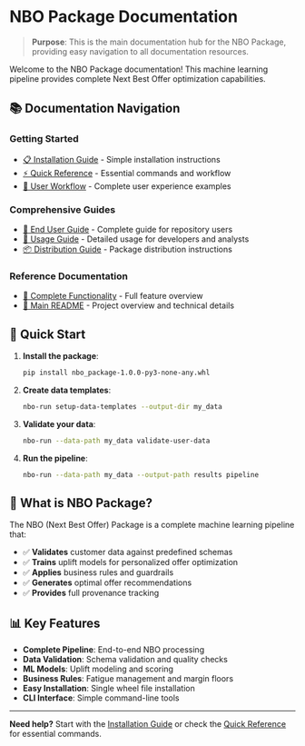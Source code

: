 # NBO Package Documentation

> **Purpose**: This is the main documentation hub for the NBO Package, providing easy navigation to all documentation resources.

Welcome to the NBO Package documentation! This machine learning pipeline provides complete Next Best Offer optimization capabilities.

## 📚 **Documentation Navigation**

### **Getting Started**
- [📋 Installation Guide](INSTALLATION.html) - Simple installation instructions
- [⚡ Quick Reference](QUICK_REFERENCE.html) - Essential commands and workflow
- [👤 User Workflow](USER_WORKFLOW.html) - Complete user experience examples

### **Comprehensive Guides**
- [📖 End User Guide](END_USER_GUIDE.html) - Complete guide for repository users
- [🔧 Usage Guide](USAGE_GUIDE.html) - Detailed usage for developers and analysts
- [📦 Distribution Guide](DISTRIBUTION_GUIDE.html) - Package distribution instructions

### **Reference Documentation**
- [🎯 Complete Functionality](COMPLETE_FUNCTIONALITY.html) - Full feature overview
- [📄 Main README](README.html) - Project overview and technical details

## 🚀 **Quick Start**

1. **Install the package**:
   ```bash
   pip install nbo_package-1.0.0-py3-none-any.whl
   ```

2. **Create data templates**:
   ```bash
   nbo-run setup-data-templates --output-dir my_data
   ```

3. **Validate your data**:
   ```bash
   nbo-run --data-path my_data validate-user-data
   ```

4. **Run the pipeline**:
   ```bash
   nbo-run --data-path my_data --output-path results pipeline
   ```

## 🎯 **What is NBO Package?**

The NBO (Next Best Offer) Package is a complete machine learning pipeline that:

- ✅ **Validates** customer data against predefined schemas
- ✅ **Trains** uplift models for personalized offer optimization
- ✅ **Applies** business rules and guardrails
- ✅ **Generates** optimal offer recommendations
- ✅ **Provides** full provenance tracking

## 📊 **Key Features**

- **Complete Pipeline**: End-to-end NBO processing
- **Data Validation**: Schema validation and quality checks
- **ML Models**: Uplift modeling and scoring
- **Business Rules**: Fatigue management and margin floors
- **Easy Installation**: Single wheel file installation
- **CLI Interface**: Simple command-line tools

---

**Need help?** Start with the [Installation Guide](INSTALLATION.html) or check the [Quick Reference](QUICK_REFERENCE.html) for essential commands.
